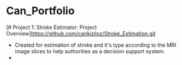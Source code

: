 # Can_Portfolio

[# Project 1: Stroke Estimator: Project Overview]https://github.com/cankiziloz/Stroke_Estimation.git

* Created for estimation of stroke and it's type according to the MRI image slices to help authorities as a decision support system.
* 
